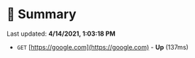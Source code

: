 # 📖 Summary
Last updated: **4/14/2021, 1:03:18 PM**

- `GET` [https://google.com](https://google.com) - **Up** (137ms)
